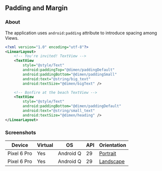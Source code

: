 ## Padding and Margin

### About

The application uses ```android:padding``` attribute to introduce spacing among Views.

```xml
<?xml version="1.0" encoding="utf-8"?>
<LinearLayout>
    <!-- You're invited! TextView -->
    <TextView
        style="@style/Text"
        android:paddingTop="@dimen/paddingDefault"
        android:paddingBottom="@dimen/paddingSmall"
        android:text="@string/big_text"
        android:textSize="@dimen/bigText" />

    <!-- Bonfire at the beach TextView -->
    <TextView
        style="@style/Text"
        android:paddingBottom="@dimen/paddingDefault"
        android:text="@string/small_text"
        android:textSize="@dimen/heading" />
</LinearLayout>
```

### Screenshots

| Device      | Virtual | OS        | API | Orientation                                                                                                         |
|-------------|---------|-----------|-----|---------------------------------------------------------------------------------------------------------------------|
| Pixel 6 Pro | Yes     | Android Q | 29  | [Portrait](https://user-images.githubusercontent.com/122201501/224496283-17a7167e-a249-42b4-9c61-f929c62f0f56.png)  |
| Pixel 6 Pro | Yes     | Android Q | 29  | [Landscape](https://user-images.githubusercontent.com/122201501/224496279-ac2e4b84-5cec-4037-8be6-a354d6181c94.png) |
